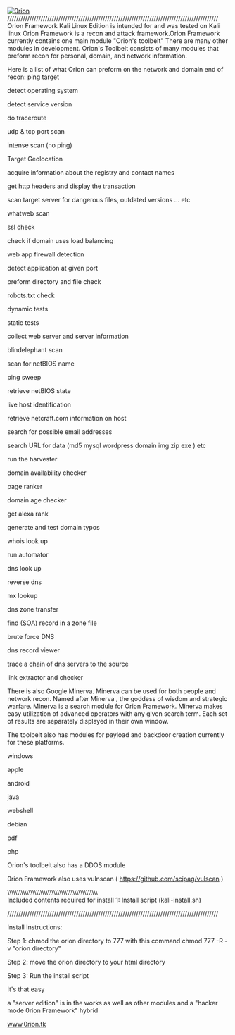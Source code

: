 <a href="https://imgbb.com/"><img src="https://i.ibb.co/crDBVqg/0rion.png" alt="0rion" border="0"></a>
///////////////////////////////////////////////////////////////////////////////////////////////
Orion Framework Kali Linux Edition is intended for and was tested on Kali linux
Orion Framework is a recon and attack framework.Orion Framework currently contains one main module "Orion's toolbelt"
There are many other modules in development. Orion's Toolbelt consists of many modules that preform recon for personal,
domain, and network information.

Here is a list of what Orion can preform on the network and domain end of recon: 
 ping target

detect operating system

detect service version

do traceroute

udp & tcp port scan

intense scan (no ping)

Target Geolocation

acquire information about the registry and contact names

get http headers and display the transaction

scan target server for dangerous files, outdated versions ... etc

whatweb scan

ssl check

check if domain uses load balancing

web app firewall detection

detect application at given port

preform directory and file check

robots.txt check

dynamic tests

static tests

collect web server and server information

blindelephant scan

scan for netBIOS name

ping sweep

retrieve netBIOS state

live host identification

retrieve netcraft.com information on host

search for possible email addresses

search URL for data (md5 mysql wordpress domain img zip exe ) etc

run the harvester

domain availability checker

page ranker

domain age checker

get alexa rank

generate and test domain typos

whois look up

run automator

dns look up

reverse dns

mx lookup

dns zone transfer

find (SOA) record in a zone file

brute force DNS

dns record viewer

trace a chain of dns servers to the source

link extractor and checker

There is also Google Minerva. 
Minerva can be used for both people and network recon. 
Named after Minerva , the goddess of wisdom and strategic warfare. Minerva is a search module for Orion Framework. 
Minerva makes easy utilization of advanced operators with any given search term. 
Each set of results are separately displayed in their own window. 

The toolbelt also has modules for payload and backdoor creation currently for these platforms.

windows

apple

android

java

webshell

debian

pdf

php

Orion's toolbelt also has a DDOS module 

0rion Framework also uses vulnscan ( https://github.com/scipag/vulscan )

\\\\\\\\\\\\\\\\\\\\\\\\\\\\\\\\\\\\\\\\\\\\\\\\\\\\\\\\\\\\\\\\\\\\\\\\\\\\\\\\\\\\\\\\\\\\\\\
Included contents required for install
1: Install script (kali-install.sh)

///////////////////////////////////////////////////////////////////////////////////////////////

Install Instructions:

Step 1: chmod the orion directory to 777 with this command
  chmod 777 -R -v "orion directory"

Step 2: move the orion directory to your html directory 

Step 3: Run the install script 

It's that easy

a "server edition" is in the works as well as other modules and a "hacker mode 0rion Framework" hybrid

www.0rion.tk




